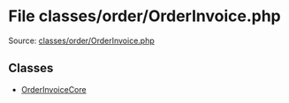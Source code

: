 File classes/order/OrderInvoice.php
=========

Source: [classes/order/OrderInvoice.php](https://github.com/PrestaShop/PrestaShop/blob/1.5.4.1/classes/order/OrderInvoice.php)


Classes
-------

* [OrderInvoiceCore](class.OrderInvoiceCore.md)

